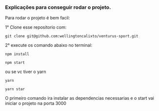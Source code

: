 



### Explicações para conseguir rodar o projeto.

Para rodar o projeto é bem facil:


1° Clone esse repositorio com:

```
git clone git@github.com:wellingtoncalixto/venturus-sport.git
```
2° execute os comando abaixo no terminal:

```
npm install

npm start
```
ou se vc tiver o yarn
```
yarn

yarn star
```

O primeiro comando ira instalar as dependencias necessarias e o start vai iniciar o projeto na porta 3000
